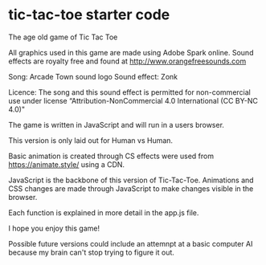 # tic-tac-toe starter code
The age old game of Tic Tac Toe

All graphics used in this game are made using Adobe Spark online.
Sound effects are royalty free and found at http://www.orangefreesounds.com 

Song: Arcade Town sound logo
Sound effect: Zonk

Licence: The song and this sound effect is permitted for non-commercial use under license “Attribution-NonCommercial 4.0 International (CC BY-NC 4.0)"

The game is written in JavaScript and will run in a users browser. 

This version is only laid out for Human vs Human.

Basic animation is created through CS effects were used from https://animate.style/ using a CDN.

JavaScript is the backbone of this version of Tic-Tac-Toe. Animations and CSS changes are made through JavaScript to make changes visible in the browser.

Each function is explained in more detail in the app.js file. 

I hope you enjoy this game!

Possible future versions could include an attemnpt at a basic computer AI because my brain can't stop trying to figure it out.

